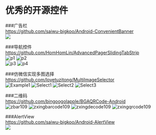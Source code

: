 优秀的开源控件
====================

###广告栏<br>
https://github.com/saiwu-bigkoo/Android-ConvenientBanner<br>
![](https://github.com/saiwu-bigkoo/Android-ConvenientBanner/blob/master/preview/convenientbannerdemo.gif)

###导航控件<br>
https://github.com/HomHomLin/AdvancedPagerSlidingTabStrip<br>
![p1](https://raw.githubusercontent.com/HomHomLin/AdvancedPagerSlidingTabStrip/master/Pic/Screen_20160216163404.png)
![p2](https://raw.githubusercontent.com/HomHomLin/AdvancedPagerSlidingTabStrip/master/Pic/Screen_20160216163428.png)<br>
![p3](https://raw.githubusercontent.com/HomHomLin/AdvancedPagerSlidingTabStrip/master/Pic/Screen_20160216163452.png)
![p4](https://raw.githubusercontent.com/HomHomLin/AdvancedPagerSlidingTabStrip/master/Pic/Screen_20160411141706.png)

###仿微信实现多图选择<br>
https://github.com/lovetuzitong/MultiImageSelector<br>
![Example1](https://github.com/lovetuzitong/MultiImageSelector/blob/master/art/example_1.png) ![Select1](https://github.com/lovetuzitong/MultiImageSelector/blob/master/art/select_1.png) ![Select2](https://github.com/lovetuzitong/MultiImageSelector/blob/master/art/select_2.png) ![Select3](https://github.com/lovetuzitong/MultiImageSelector/blob/master/art/select_3.png)

###二维码<br>
https://github.com/bingoogolapple/BGAQRCode-Android<br>
![zbar109](https://cloud.githubusercontent.com/assets/8949716/17475203/5d788730-5d8c-11e6-836a-61e885e05453.gif)
![zxingbarcode109](https://cloud.githubusercontent.com/assets/8949716/17475222/76339bd4-5d8c-11e6-934f-96db6917f69b.gif)
![zxingdecode109](https://cloud.githubusercontent.com/assets/8949716/17475235/8c03b2be-5d8c-11e6-931d-a50942a8ab75.gif)
![zxingqrcode109](https://cloud.githubusercontent.com/assets/8949716/17475249/a551cc06-5d8c-11e6-85dc-4e2e07051cae.gif)


###AlertView<br>
https://github.com/saiwu-bigkoo/Android-AlertView<br>
![](https://github.com/saiwu-bigkoo/Android-AlertView/blob/master/preview/alertviewdemo.gif)




